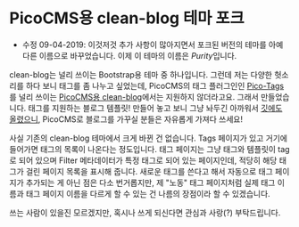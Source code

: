 # PicoCMS용 clean-blog 테마 포크

<!-- ---
title: PicoCMS용 clean-blog 테마 포크
excerpt: 바꾼 김에 깃에도 올려야지
date: 2019-09-03
author: https://www.elektrollart.de/wp-content/uploads/20161227_0013.jpg
tags: ["blog", "work"]
--- -->


* 수정 09-04-2019: 이것저것 추가 사항이 많아지면서 포크된 버전의 테마를 아예 다른 이름으로 바꾸었습니다. 이제 이 테마의 이름은 *Purity*입니다.

clean-blog는 널리 쓰이는 Bootstrap용 테마 중 하나입니다. 그런데 저는 다양한 헛소리를 하다 보니 태그를 좀 나누고 싶었는데, PicoCMS의 태그 플러그인인 [Pico-Tags](https://github.com/PontusHorn/Pico-Tags)를 널리 쓰이는 [PicoCMS용 clean-blog](https://github.com/BesrourMS/clean-blog)에서는 지원하지 않더라고요. 그래서 만들었습니다. 태그를 지원하는 블로그 템플릿! 만들어 놓고 보니 그냥 놔두긴 아까워서 [깃에도 올렸으니](https://github.com/Heartade/purity), PicoCMS로 블로그를 가꾸실 분들은 자유롭게 가져다 쓰세요!


사실 기존의 clean-blog 테마에서 크게 바뀐 건 없습니다. Tags 페이지가 있고 거기에 들어가면 태그의 목록이 나온다는 정도입니다. 태그 페이지는 그냥 태그와 템플릿이 tag로 되어 있으며 Filter 메타데이터가 특정 태그로 되어 있는 페이지인데, 적당히 해당 태그가 걸린 페이지 목록을 표시해 줍니다. 새로운 태그를 쓴다고 해서 자동으로 태그 페이지가 추가되는 게 아닌 점은 다소 번거롭지만, 제 "노동" 태그 페이지처럼 실제 태그 이름과 태그 페이지 이름을 다르게 할 수 있는 건 나름의 장점이라 할 수 있겠습니다.


쓰는 사람이 있을진 모르겠지만, 혹시나 쓰게 되신다면 관심과 사랑(?) 부탁드립니다.